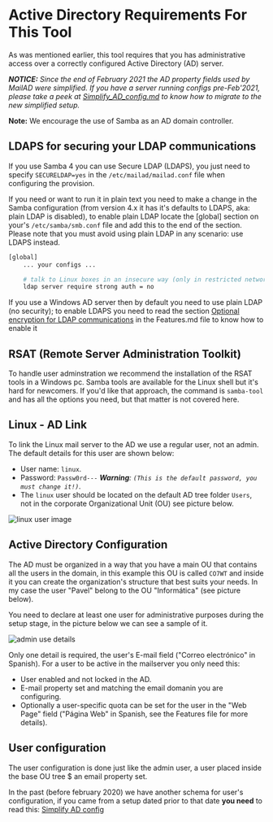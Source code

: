 # Active Directory Requirements For This Tool

As was mentioned earlier, this tool requires that you has administrative access over a correctly configured Active Directory (AD) server.

_**NOTICE:** Since the end of February 2021 the AD property fields used by MailAD were simplified. If you have a server running configs pre-Feb'2021, please take a peek at [Simplify_AD_config.md](Simplify_AD_config.md) to know how to migrate to the new simplified setup._

**Note:** We encourage the use of Samba as an AD domain controller.

## LDAPS for securing your LDAP communications

If you use Samba 4 you can use Secure LDAP (LDAPS), you just need to specify `SECURELDAP=yes` in the `/etc/mailad/mailad.conf` file when configuring the provision.

If you need or want to run it in plain text you need to make a change in the Samba configuration (from version 4.x it has it's defaults to LDAPS, aka: plain LDAP is disabled), to enable plain LDAP locate the [global] section on your's `/etc/samba/smb.conf` file and add this to the end of the section. Please note that you must avoid using plain LDAP in any scenario: use LDAPS instead.

``` sh
[global]
    ... your configs ...

    # talk to Linux boxes in an insecure way (only in restricted network segments e.g. DMZ)
    ldap server require strong auth = no

```

If you use a Windows AD server then by default you need to use plain LDAP (no security); to enable LDAPS you need to read the section [Optional encryption for LDAP communications](Features.md#optional-encryption-for-LDAP-communications) in the Features.md file to know how to enable it

## RSAT (Remote Server Administration Toolkit)

To handle user adminstration we recommend the installation of the RSAT tools in a Windows pc. Samba tools are available for the Linux shell but it's hard for newcomers. If you'd like that approach, the command is `samba-tool` and has all the options you need, but that matter is not covered here.

## Linux - AD Link

To link the Linux mail server to the AD we use a regular user, not an admin. The default details for this user are shown below:

- User name: `linux`.
- Password: `Passw0rd---` _**Warning**: `(This is the default password, you must change it!)`_.
- The `linux` user should be located on the default AD tree folder `Users`, not in the corporate Organizational Unit (OU) see picture below.

![linux user image](imgs/sample_ad_listing_linux_user.png)

## Active Directory Configuration

The AD must be organized in a way that you have a main OU that contains all the users in the domain, in this example this OU is called `CO7WT` and inside it you can create the organization's structure that best suits your needs. In my case the user "Pavel" belong to the OU "Informática" (see picture below).

You need to declare at least one user for administrative purposes during the setup stage, in the picture below we can see a sample of it.

![admin use details](imgs/admin_user_details.png)

Only one detail is required, the user's E-mail field ("Correo electrónico" in Spanish). For a user to be active in the mailserver you only need this:

- User enabled and not locked in the AD.
- E-mail property set and matching the email domanin you are configuring.
- Optionally a user-specific quota can be set for the user in the "Web Page" field ("Página Web" in Spanish, see the Features file for more details).

## User configuration

The user configuration is done just like the admin user, a user placed inside the base OU tree $ an email property set.

In the past (before february 2020) we have another schema for user's configuration, if you came from a setup dated prior to that date **you need** to read this: [Simplify AD config](Simplify_AD_config.md)